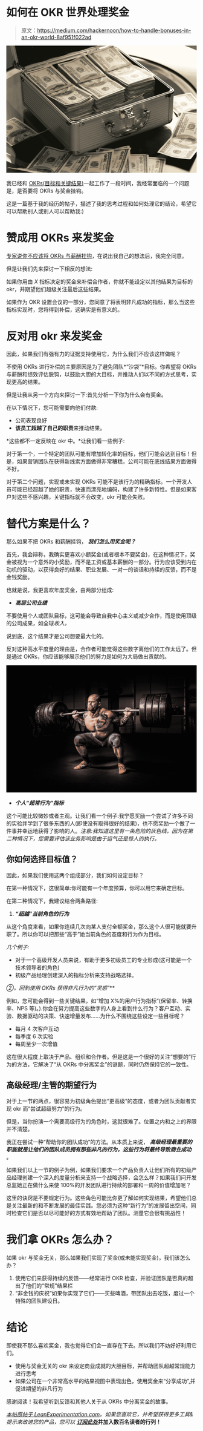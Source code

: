 # 如何在 OKR 世界处理奖金

> 原文：<https://medium.com/hackernoon/how-to-handle-bonuses-in-an-okr-world-8af951f022ad>

![](img/c427c0b7423e849763949cabee3625a5.png)

我已经和 [OKRs(目标和关键结果)](https://en.wikipedia.org/wiki/OKR)一起工作了一段时间，我经常面临的一个问题是，是否要将 OKRs 与奖金挂钩。

这是一篇基于我的经历的帖子，描述了我的思考过程和如何处理它的结论，希望它可以帮助别人或别人可以帮助我:)

# 赞成用 OKRs 来发奖金

[专家说你不应该将 OKRs 与薪酬挂钩](https://felipecastro.com/en/okr/why-you-should-separate-okr-and-compensation/)，在说出我自己的想法后，我完全同意。

但是让我们先来探讨一下相反的想法:

如果你用由 *X* 指标决定的奖金来补偿合作者，你就不能设定以其他结果为目标的 okr，并期望他们超级关注最后这些结果。

如果作为 OKR 设置会议的一部分，您同意了将表明非凡成功的指标，那么当这些指标实现时，您将得到补偿，这确实是有意义的。

# 反对用 okr 来发奖金

因此，如果我们有强有力的证据支持使用它，为什么我们不应该这样做呢？

不使用 OKRs 进行补偿的主要原因是为了避免团队*“沙袋”*目标。你希望将 OKRs 与薪酬和绩效评估脱钩，以鼓励大胆的大目标，并推动人们以不同的方式思考，实现更高的结果。

但是让我从另一个方向来探讨一下:首先分析一下你为什么会有奖金。

在以下情况下，您可能需要向他们付款:

*   公司表现良好
*   **该员工超越了自己的职责**来推动结果。

*这些都不一定反映在 okr 中。*让我们看一些例子:

对于第一个，一个特定的团队可能有增加转化率的目标，他们可能会达到目标！但是，如果营销团队在获得新线索方面做得非常糟糕，公司可能在底线结果方面做得不好。

对于第二个问题，实现或未实现 OKRs 可能不是该行为的精确指标。一个开发人员可能已经超越了她的职责，快速而漂亮地编码，构建了许多新特性。但是如果客户对这些不感兴趣，关键指标就不会改变，okr 可能会失败。

# 替代方案是什么？

那么如果不把 OKRs 和薪酬挂钩， ***我们怎么用奖金呢？***

首先，我会辩称，我确实更喜欢小额奖金(或者根本不要奖金)，在这种情况下，奖金被视为一个意外的小奖励，而不是工资或基本薪酬的一部分。行为应该受到内在动机的驱动，以获得良好的结果、职业发展、一对一的谈话和持续的反馈，而不是金钱奖励。

也就是说，我更喜欢年度奖金，由两部分组成:

*   ***高层公司业绩***

不要使用个人或团队目标，这可能会导致自我中心主义或减少合作，而是使用顶级的公司成果，如全球*收入。*

说到底，这个结果才是公司想要最大化的。

反对这种高水平度量的理由是，合作者可能觉得这些数字离他们的工作太远了。但是通过 OKRs，你应该能够展示他们的努力是如何为大局做出贡献的。

![](img/0c0e360e78d335249dbc27cb0aef335a.png)

*   ***个人“超常行为”指标***

这个可能比较微妙或者主观。让我们看一个例子:我宁愿奖励一个尝试了许多不同的实验并学到了很多东西的人(即使没有取得很好的结果)，也不愿奖励一个做了一件事并幸运地获得了影响的人。*注意:我知道这里有一条危险的灰色线，因为在第二种情况下，您需要评估该业务影响是由于运气还是惊人的执行。*

## 你如何选择目标值？

因此，如果我们使用这两个组成部分，我们如何设定目标？

在第一种情况下，这很简单:你可能有一个年度预算，你可以用它来确定目标。

在第二种情况下，我建议结合两条路径:

1.  ***“超越”当前角色的行为***

从这个角度来看，如果你连续几次向某人支付全额奖金，那么这个人很可能就要升职了。所以你可以把那些“高于”她当前角色的态度和行为作为目标。

*几个例子:*

*   对于一个高级开发人员来说，有助于更多初级员工的专业形成(这可能是一个技术领导者的角色)
*   初级产品经理创建深入的指标分析来支持战略选择。

**②*。回到使用 OKRs 获得非凡行为的“灵感”***

例如，您可能会得到一些关键结果，如“增加 X%的用户行为指标”(保留率、转换率、NPS 等)。).你会在努力提高这些数字的人身上看到什么行为？客户互动、实验、数据驱动的决策、快速增量发布……为什么不围绕这些设定一些目标呢？

*   每月 4 次客户互动
*   每季度 6 次实验
*   每周至少一次增值

这在很大程度上取决于产品、组织和合作者。但是这是一个很好的关注“想要的”行为的方法，它解决了“从 OKRs 中分离奖金”的谜题，同时仍然保持它的一致性。

## 高级经理/主管的期望行为

对于上一节的两点，很容易为初级角色提出“更高级”的态度，或者为团队贡献者实现 okr 而“尝试超级努力”的行为。

但是，当你扮演一个需要高级行为的角色时，这就很难了。位置之内和之上的界限并不清楚。

我正在尝试一种“帮助你的团队成功”的方法。从本质上来说， ***高级经理最重要的职能就是让他们的团队成员拥有那些非凡的行为，这些行为将最终导致商业成功*** 。

如果我们以上一节的例子为例，如果我们要求一个产品负责人让他们所有的初级产品经理创建一个深入的度量分析来支持一个战略选择，会怎么样？如果我们问开发总监她正在做什么来使 100%的开发团队进行持续的部署和一周的价值增加呢？

这里的诀窍是不要规定行为。这些角色可能比你更了解如何实现结果，希望他们总是关注最新的和不断发展的最佳实践。您必须为这种“新行为”的发展留出空间，同时检查它们是否以尽可能好的方式有效地帮助了团队。测量它会很有挑战性！

# 我们拿 OKRs 怎么办？

如果 okr 与奖金无关，那么如果我们实现了奖金(或未能实现奖金)，我们该怎么办？

1.  使用它们来获得持续的反馈——经常进行 OKR 检查，并验证团队是否真的超出了他们的“常规”结果栏
2.  “非金钱的庆祝”如果你实现了它们——买些啤酒，带团队出去吃饭，度过一个特殊的团队建设日。

# 结论

即使我不那么喜欢奖金，我也觉得它们会一直存在下去。所以我们不妨好好利用它们。

*   使用与奖金无关的 okr 来设定商业成就的大胆目标，并帮助团队超越常规能力进行思考
*   如果公司在一个非常高水平的结果视图中表现出色，使用奖金来“分享成功”,并促进期望的非凡行为

感谢阅读！我希望听到反馈和其他人关于从 OKRs 中分离奖金的故事。

[*本帖原帖于 LeanExperimentation.com*](https://leanexperimentation.com/how-to-handle-bonuses-in-an-okr-world/)*。如果您喜欢它，并希望获得更多工具&提示来改进您的产品，您可以* [***订阅此处***](//my.leadpages.net/serve-leadbox/1440c1173f72a2:111de60b7f46dc)**并加入数百名读者的行列！**
